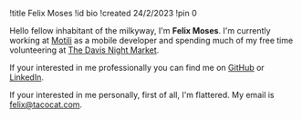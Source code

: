 !title Felix Moses
!id bio
!created 24/2/2023
!pin 0

Hello fellow inhabitant of the milkyway, I'm <b>Felix Moses</b>. I'm currently working at <a href="https://www.linkedin.com/company/motili">Motili</a> as a mobile developer and spending much of my free time volunteering at <a href="https://davisnightmarket.github.io/">The Davis Night Market</a>.

If your interested in me professionally you can find me on <a href="https://github.com/FelixMo42">GitHub</a> or <a href="https://www.linkedin.com/in/felix-moses-721935166/">LinkedIn</a>.

If your interested in me personally, first of all, I'm flattered. My email is felix@tacocat.com.